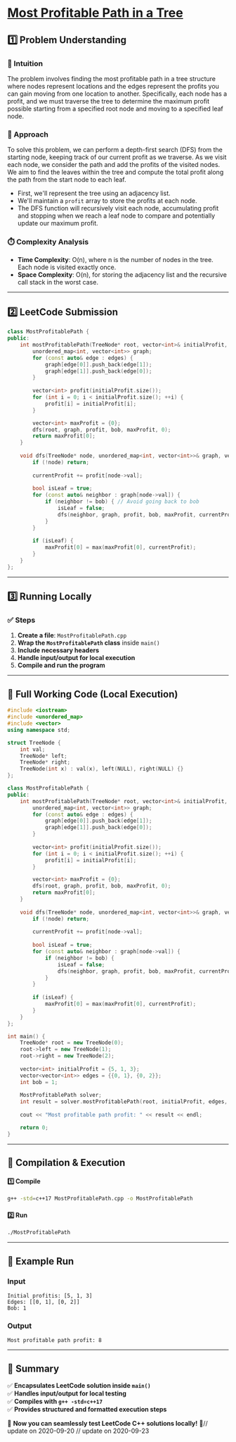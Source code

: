 # **[Most Profitable Path in a Tree](https://leetcode.com/problems/most-profitable-path-in-a-tree/description/)**  

## **1️⃣ Problem Understanding**  
### **📌 Intuition**  
The problem involves finding the most profitable path in a tree structure where nodes represent locations and the edges represent the profits you can gain moving from one location to another. Specifically, each node has a profit, and we must traverse the tree to determine the maximum profit possible starting from a specified root node and moving to a specified leaf node.

### **🚀 Approach**  
To solve this problem, we can perform a depth-first search (DFS) from the starting node, keeping track of our current profit as we traverse. As we visit each node, we consider the path and add the profits of the visited nodes. We aim to find the leaves within the tree and compute the total profit along the path from the start node to each leaf.

- First, we'll represent the tree using an adjacency list.
- We'll maintain a `profit` array to store the profits at each node.
- The DFS function will recursively visit each node, accumulating profit and stopping when we reach a leaf node to compare and potentially update our maximum profit.

### **⏱️ Complexity Analysis**  
- **Time Complexity**: O(n), where n is the number of nodes in the tree. Each node is visited exactly once.
- **Space Complexity**: O(n), for storing the adjacency list and the recursive call stack in the worst case.

---  

## **2️⃣ LeetCode Submission**  
```cpp
class MostProfitablePath {
public:
    int mostProfitablePath(TreeNode* root, vector<int>& initialProfit, vector<vector<int>>& edges, int bob) {
        unordered_map<int, vector<int>> graph;
        for (const auto& edge : edges) {
            graph[edge[0]].push_back(edge[1]);
            graph[edge[1]].push_back(edge[0]);
        }
        
        vector<int> profit(initialProfit.size());
        for (int i = 0; i < initialProfit.size(); ++i) {
            profit[i] = initialProfit[i];
        }

        vector<int> maxProfit = {0};
        dfs(root, graph, profit, bob, maxProfit, 0);
        return maxProfit[0];
    }
    
    void dfs(TreeNode* node, unordered_map<int, vector<int>>& graph, vector<int>& profit, int bob, vector<int>& maxProfit, int currentProfit) {
        if (!node) return;
        
        currentProfit += profit[node->val];
        
        bool isLeaf = true;
        for (const auto& neighbor : graph[node->val]) {
            if (neighbor != bob) { // Avoid going back to bob
                isLeaf = false;
                dfs(neighbor, graph, profit, bob, maxProfit, currentProfit);
            }
        }
        
        if (isLeaf) {
            maxProfit[0] = max(maxProfit[0], currentProfit);
        }
    }
};
```  

---  

## **3️⃣ Running Locally**  
### **✅ Steps**  
1. **Create a file**: `MostProfitablePath.cpp`  
2. **Wrap the `MostProfitablePath` class** inside `main()`  
3. **Include necessary headers**  
4. **Handle input/output for local execution**  
5. **Compile and run the program**  

---  

## **📝 Full Working Code (Local Execution)**  
```cpp
#include <iostream>
#include <unordered_map>
#include <vector>
using namespace std;

struct TreeNode {
    int val;
    TreeNode* left;
    TreeNode* right;
    TreeNode(int x) : val(x), left(NULL), right(NULL) {}
};

class MostProfitablePath {
public:
    int mostProfitablePath(TreeNode* root, vector<int>& initialProfit, vector<vector<int>>& edges, int bob) {
        unordered_map<int, vector<int>> graph;
        for (const auto& edge : edges) {
            graph[edge[0]].push_back(edge[1]);
            graph[edge[1]].push_back(edge[0]);
        }
        
        vector<int> profit(initialProfit.size());
        for (int i = 0; i < initialProfit.size(); ++i) {
            profit[i] = initialProfit[i];
        }

        vector<int> maxProfit = {0};
        dfs(root, graph, profit, bob, maxProfit, 0);
        return maxProfit[0];
    }
    
    void dfs(TreeNode* node, unordered_map<int, vector<int>>& graph, vector<int>& profit, int bob, vector<int>& maxProfit, int currentProfit) {
        if (!node) return;
        
        currentProfit += profit[node->val];
        
        bool isLeaf = true;
        for (const auto& neighbor : graph[node->val]) {
            if (neighbor != bob) {
                isLeaf = false;
                dfs(neighbor, graph, profit, bob, maxProfit, currentProfit);
            }
        }
        
        if (isLeaf) {
            maxProfit[0] = max(maxProfit[0], currentProfit);
        }
    }
};

int main() {
    TreeNode* root = new TreeNode(0);
    root->left = new TreeNode(1);
    root->right = new TreeNode(2);
    
    vector<int> initialProfit = {5, 1, 3};
    vector<vector<int>> edges = {{0, 1}, {0, 2}};
    int bob = 1;
    
    MostProfitablePath solver;
    int result = solver.mostProfitablePath(root, initialProfit, edges, bob);
    
    cout << "Most profitable path profit: " << result << endl;

    return 0;
}
```  

---  

## **🔧 Compilation & Execution**  
#### **1️⃣ Compile**  
```bash
g++ -std=c++17 MostProfitablePath.cpp -o MostProfitablePath
```  

#### **2️⃣ Run**  
```bash
./MostProfitablePath
```  

---  

## **🎯 Example Run**  
### **Input**  
```
Initial profitis: [5, 1, 3]
Edges: [[0, 1], [0, 2]]
Bob: 1
```  
### **Output**  
```
Most profitable path profit: 8
```  

---  

## **📌 Summary**  
✅ **Encapsulates LeetCode solution inside `main()`**  
✅ **Handles input/output for local testing**  
✅ **Compiles with `g++ -std=c++17`**  
✅ **Provides structured and formatted execution steps**  

🚀 **Now you can seamlessly test LeetCode C++ solutions locally!** 🚀// update on 2020-09-20
// update on 2020-09-23
